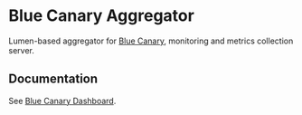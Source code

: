 # Blue Canary Aggregator

Lumen-based aggregator for [Blue Canary](https://github.com/brightfish-be/blue-canary-dashboard), 
monitoring and metrics collection server.

## Documentation
See [Blue Canary Dashboard](https://github.com/brightfish-be/blue-canary-dashboard).
